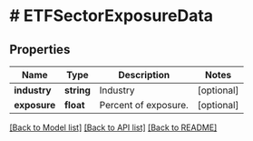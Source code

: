 # # ETFSectorExposureData

## Properties

Name | Type | Description | Notes
------------ | ------------- | ------------- | -------------
**industry** | **string** | Industry | [optional]
**exposure** | **float** | Percent of exposure. | [optional]

[[Back to Model list]](../../README.md#models) [[Back to API list]](../../README.md#endpoints) [[Back to README]](../../README.md)
